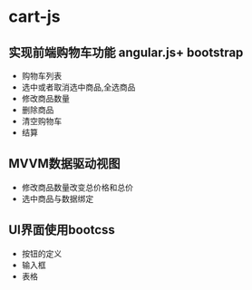 # cart-js
## 实现前端购物车功能 angular.js+ bootstrap
+ 购物车列表
+ 选中或者取消选中商品,全选商品
+ 修改商品数量
+ 删除商品
+ 清空购物车
+ 结算
## MVVM数据驱动视图
+ 修改商品数量改变总价格和总价
+ 选中商品与数据绑定
## UI界面使用bootcss
+ 按钮的定义
+ 输入框
+ 表格
